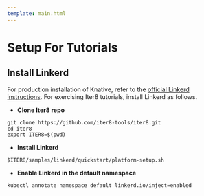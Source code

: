 ```yaml
---
template: main.html
---
```


# Setup For Tutorials

## Install Linkerd
For production installation of Knative, refer to the [official Linkerd instructions](https://linkerd.io/2.10/tasks/install/). For exercising Iter8 tutorials, install Linkerd as follows.


* **Clone Iter8 repo**
```shell
git clone https://github.com/iter8-tools/iter8.git
cd iter8
export ITER8=$(pwd)
```

* **Install Linkerd**
```shell
$ITER8/samples/linkerd/quickstart/platform-setup.sh
```

* **Enable Linkerd in the default namespace**
```shell
kubectl annotate namespace default linkerd.io/inject=enabled
```